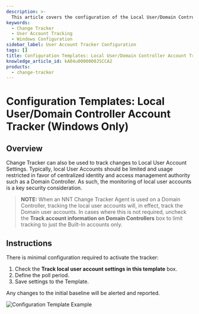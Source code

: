 ```yaml
---
description: >-
  This article covers the configuration of the Local User/Domain Controller Account Tracker in Change Tracker for Windows, including setup instructions and security considerations.
keywords:
  - Change Tracker
  - User Account Tracking
  - Windows Configuration
sidebar_label: User Account Tracker Configuration
tags: []
title: Configuration Templates: Local User/Domain Controller Account Tracker (Windows Only)
knowledge_article_id: kA04u0000000JSCCA2
products:
  - change-tracker
---
```


# Configuration Templates: Local User/Domain Controller Account Tracker (Windows Only)

## Overview

Change Tracker can also be used to track changes to Local User Account Settings. Typically, local User Accounts should be limited and usage restricted in favor of centralized identity and access management authority such as a Domain Controller. As such, the monitoring of local user accounts is a key security consideration.

> **NOTE:** When an NNT Change Tracker Agent is used on a Domain Controller, tracking the local user accounts will, in effect, track the Domain user accounts. In cases where this is not required, uncheck the **Track account information on Domain Controllers** box to limit tracking to just the Built-In accounts only.

## Instructions

There is minimal configuration required to activate the tracker:

1. Check the **Track local user account settings in this template** box.
2. Define the poll period.
3. Save settings to the Template.

Any changes to the initial baseline will be alerted and reported.

![Configuration Template Example](https://nwxcorp--c.na147.content.force.com/sfc/dist/version/download/?oid=00D7000000091pB&ids=0684u00000LdK80&d=%2Fa%2F4u000000LzaU%2Fwm_6Xj4sJ.EhrVYyyOPyADyv9SDfeuU0Zj0vflxGq3Q&asPdf=false)